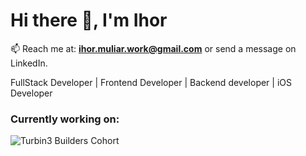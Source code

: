 # Hi there 👋, I'm Ihor

📫 Reach me at: **ihor.muliar.work@gmail.com** or send a message on LinkedIn.

FullStack Developer | Frontend Developer | Backend developer | iOS Developer

### Currently working on:
![Turbin3 Builders Cohort](https://github.com/solana-turbin3/Q3_25_Builder_Ihor_Muliar)
